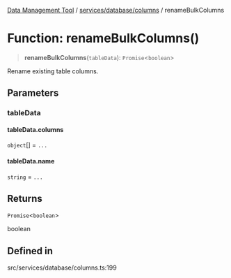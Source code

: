 [Data Management Tool](../../../../index.md) / [services/database/columns](../index.md) / renameBulkColumns

# Function: renameBulkColumns()

> **renameBulkColumns**(`tableData`): `Promise`\<`boolean`\>

Rename existing table columns.

## Parameters

### tableData

#### tableData.columns

`object`[] = `...`

#### tableData.name

`string` = `...`

## Returns

`Promise`\<`boolean`\>

boolean

## Defined in

src/services/database/columns.ts:199
